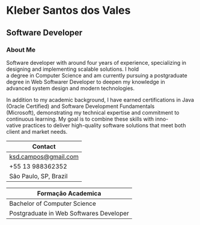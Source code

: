 # Kleber Santos dos Vales
## Software Developer

### About Me

Software developer with around four years of experience, specializing in designing and implementing scalable solutions. I hold \
a degree in Computer Science and am currently pursuing a postgraduate degree in Web Softwarer Developer to deepen my knowledge in \
advanced system design and modern technologies.

In addition to my academic background, I have earned certifications in Java (Oracle Certified) and Software Development Fundamentals \
(Microsoft), demonstrating my technical expertise and commitment to continuous learning. My goal is to combine these skills with inno- \
vative practices to deliver high-quality software solutions that meet both client and market needs.

|Contact              | 
|---------------------|
|ksd.campos@gmail.com | 
|+55 13 988362352     |  
|São Paulo, SP, Brazil|     

|Formação Academica |
|-------------------|
|Bachelor of Computer Science|
|Postgraduate in Web Softwares Developer|
